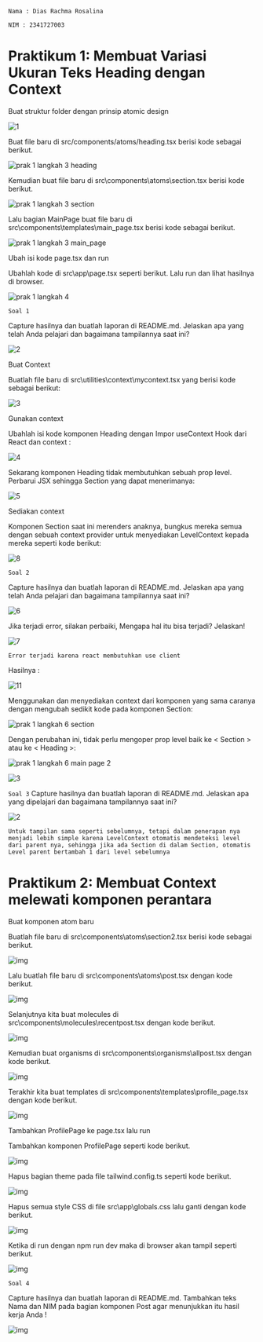 `Nama : Dias Rachma Rosalina`

`NIM : 2341727003`

# Praktikum 1: Membuat Variasi Ukuran Teks Heading dengan Context

Buat struktur folder dengan prinsip atomic design

![1](https://github.com/diasrachma/PBF/assets/112748414/660e8fa6-a665-423c-88ad-f4fa4ce83afd)

Buat file baru di src/components/atoms/heading.tsx berisi kode sebagai berikut.

![prak 1 langkah 3 heading](https://github.com/diasrachma/PBF/assets/112748414/a05f33a1-9845-4df8-a8d2-a2c6985b82aa)

Kemudian buat file baru di src\components\atoms\section.tsx berisi kode berikut.

![prak 1 langkah 3 section](https://github.com/diasrachma/PBF/assets/112748414/d5b69ace-dff4-46cf-8ead-2e25ff67dccb)

Lalu bagian MainPage buat file baru di src\components\templates\main_page.tsx berisi kode sebagai berikut.

![prak 1 langkah 3 main_page](https://github.com/diasrachma/PBF/assets/112748414/bbcc842e-2c3f-42fe-bd58-0d6dab0ed100)

Ubah isi kode page.tsx dan run

Ubahlah kode di src\app\page.tsx seperti berikut. Lalu run dan lihat hasilnya di browser.

![prak 1 langkah 4](https://github.com/diasrachma/PBF/assets/112748414/48bd0916-d043-40b2-9f13-a43f7135d197)


`Soal 1`

Capture hasilnya dan buatlah laporan di README.md. Jelaskan apa yang telah Anda pelajari dan bagaimana tampilannya saat ini?

![2](https://github.com/diasrachma/PBF/assets/112748414/cf053e23-0e23-43f1-aa1c-90e03084234b)

Buat Context

Buatlah file baru di src\utilities\context\mycontext.tsx yang berisi kode sebagai berikut:

![3](https://github.com/diasrachma/PBF/assets/112748414/1755b733-6845-4ca9-8672-078e743896e6)

Gunakan context

Ubahlah isi kode komponen Heading dengan Impor useContext Hook dari React dan context :

![4](https://github.com/diasrachma/PBF/assets/112748414/a2160680-f338-46da-902a-e4f3688553c2)

Sekarang komponen Heading tidak membutuhkan sebuah prop level. Perbarui JSX sehingga Section yang dapat menerimanya:

![5](https://github.com/diasrachma/PBF/assets/112748414/efc47c5b-1dc9-4210-b2c2-79218732157c)

Sediakan context

Komponen Section saat ini merenders anaknya, bungkus mereka semua dengan sebuah context provider untuk menyediakan LevelContext kepada mereka seperti kode berikut:

![8](https://github.com/diasrachma/PBF/assets/112748414/711bc408-7e8a-41ed-8e65-f2b675d3e5b3)


`Soal 2`

Capture hasilnya dan buatlah laporan di README.md. Jelaskan apa yang telah Anda pelajari dan bagaimana tampilannya saat ini?

![6](https://github.com/diasrachma/PBF/assets/112748414/4fdd53f1-af3e-4b8c-834d-8526a0b0066e)

Jika terjadi error, silakan perbaiki, Mengapa hal itu bisa terjadi? Jelaskan!

![7](https://github.com/diasrachma/PBF/assets/112748414/849e6793-ac60-4cb1-adbe-44c07ac93ee3)

`Error terjadi karena react membutuhkan use client`

Hasilnya :

![11](https://github.com/diasrachma/PBF/assets/112748414/4e15e4c8-5e7d-49c5-92cd-8b308dc70644)

Menggunakan dan menyediakan context dari komponen yang sama caranya dengan mengubah sedikit kode pada komponen Section:

![prak 1 langkah 6 section](https://github.com/diasrachma/PBF/assets/112748414/513fafb5-5f5f-4b0c-bb61-1b28563bc2f5)

Dengan perubahan ini, tidak perlu mengoper prop level baik ke < Section > atau ke < Heading >:

![prak 1 langkah 6 main page 2](https://github.com/diasrachma/PBF/assets/112748414/4df8e746-62fa-4ae3-91ae-5c2f61b188ad)

![3](https://github.com/diasrachma/PBF/assets/112748414/2632c3e9-5639-4ffa-b975-8524dcd4fcf1)


`Soal 3`
Capture hasilnya dan buatlah laporan di README.md. Jelaskan apa yang dipelajari dan bagaimana tampilannya saat ini?

![2](https://github.com/diasrachma/PBF/assets/112748414/7c8228e3-ede8-4021-bf79-6a757bce1c62)

`Untuk tampilan sama seperti sebelumnya, tetapi dalam penerapan nya menjadi lebih simple karena LevelContext otomatis mendeteksi level dari parent nya, sehingga jika ada Section di dalam Section, otomatis Level parent bertambah 1 dari level sebelumnya`

# Praktikum 2: Membuat Context melewati komponen perantara

Buat komponen atom baru

Buatlah file baru di src\components\atoms\section2.tsx berisi kode sebagai berikut.

![img](/08-belajar-context/img/prak%202%20langkah%201%20section2.PNG)

Lalu buatlah file baru di src\components\atoms\post.tsx dengan kode berikut.

![img](/08-belajar-context/img/prak%202%20langkah%201%20post.PNG)

Selanjutnya kita buat molecules di src\components\molecules\recentpost.tsx dengan kode berikut.

![img](/08-belajar-context/img/prak%202%20langkah%201%20recentpost.PNG)

Kemudian buat organisms di src\components\organisms\allpost.tsx dengan kode berikut.

![img](/08-belajar-context/img/prak%202%20langkah%201%20allpost.PNG)

Terakhir kita buat templates di src\components\templates\profile_page.tsx dengan kode berikut.

![img](/08-belajar-context/img/prak%202%20langkah%201%20profile%20page.PNG)

Tambahkan ProfilePage ke page.tsx lalu run

Tambahkan komponen ProfilePage seperti kode berikut.

![img](/08-belajar-context/img/prak%202%20langkah%202%20nambah%20profilepage%20ke%20page.PNG)

Hapus bagian theme pada file tailwind.config.ts seperti kode berikut.

![img](/08-belajar-context/img/prak%202%20langkah%202%20hapus%20theme.PNG)

Hapus semua style CSS di file src\app\globals.css lalu ganti dengan kode berikut.

![img](/08-belajar-context/img/prak%202%20langkah%202%20globals%20css.PNG)

Ketika di run dengan npm run dev maka di browser akan tampil seperti berikut.

![img](/08-belajar-context/img/prak%202%20langkah%202%20hasilnya.PNG)

`Soal 4`

Capture hasilnya dan buatlah laporan di README.md. Tambahkan teks Nama dan NIM pada bagian komponen Post agar menunjukkan itu hasil kerja Anda !

![img](/08-belajar-context/img/prak%202%20langkah%202%20soal%20no%204.PNG)
